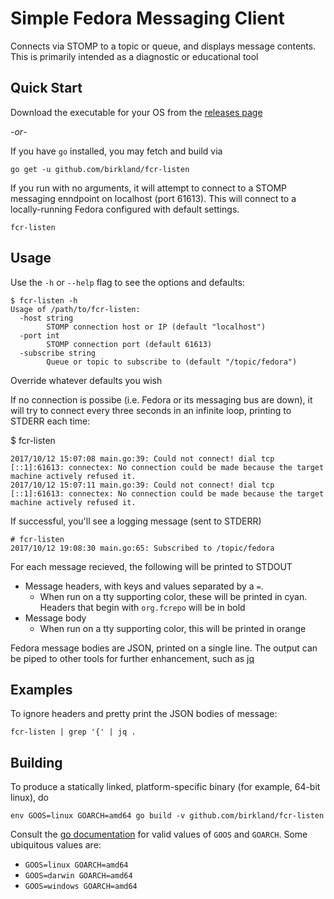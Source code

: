 # Simple Fedora Messaging Client

Connects via STOMP to a topic or queue, and displays message contents.  This is primarily intended as a diagnostic or educational tool

## Quick Start

Download the executable for your OS from the [releases page](https://github.com/birkland/fcr-listen/releases)

-_or_-

If you have `go` installed, you may fetch and build via

    go get -u github.com/birkland/fcr-listen

If you run with no arguments, it will attempt to connect to a STOMP messaging enndpoint on localhost (port 61613).  This will connect to a locally-running Fedora configured with default settings.

    fcr-listen

## Usage

Use the `-h` or `--help` flag to see the options and defaults:

    $ fcr-listen -h
    Usage of /path/to/fcr-listen:
      -host string
            STOMP connection host or IP (default "localhost")
      -port int
            STOMP connection port (default 61613)
      -subscribe string
            Queue or topic to subscribe to (default "/topic/fedora")

Override whatever defaults you wish

If no connection is possibe (i.e. Fedora or its messaging bus are down), it will try to connect every three seconds in an infinite loop, printing to STDERR each time:

$ fcr-listen

    2017/10/12 15:07:08 main.go:39: Could not connect! dial tcp [::1]:61613: connectex: No connection could be made because the target machine actively refused it.
    2017/10/12 15:07:11 main.go:39: Could not connect! dial tcp [::1]:61613: connectex: No connection could be made because the target machine actively refused it.

If successful, you'll see a logging message (sent to STDERR)

    # fcr-listen
    2017/10/12 19:08:30 main.go:65: Subscribed to /topic/fedora

For each message recieved, the following will be printed to STDOUT

* Message headers, with keys and values separated by a `=`.
  * When run on a tty supporting color, these will be printed in cyan.  Headers that begin with `org.fcrepo` will be in bold
* Message body
  * When run on a tty supporting color, this will be printed in orange

Fedora message bodies are JSON, printed on a single line.  The output can be piped to other tools for further enhancement, such as [jq](https://stedolan.github.io/jq/)

## Examples

To ignore headers and pretty print the JSON bodies of message:

    fcr-listen | grep '{' | jq .

## Building

To produce a statically linked, platform-specific binary (for example, 64-bit linux), do

    env GOOS=linux GOARCH=amd64 go build -v github.com/birkland/fcr-listen

Consult the [go documentation](https://golang.org/doc/install/source#environment) for valid values of `GOOS` and `GOARCH`.
Some ubiquitous values are:

* `GOOS=linux GOARCH=amd64`
* `GOOS=darwin GOARCH=amd64`
* `GOOS=windows GOARCH=amd64`
